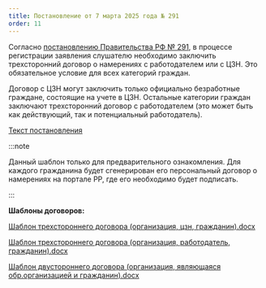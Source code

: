 ```yaml
---
title: Постановление от 7 марта 2025 года № 291
order: 11
---
```


Согласно [постановлению Правительства РФ № 291](https://docs.cntd.ru/document/1305049879), в процессе регистрации заявления слушателю необходимо заключить трехсторонний договор о намерениях с работодателем или с ЦЗН. Это обязательное условие для всех категорий граждан.

Договор с ЦЗН могут заключить только официально безработные граждане, состоящие на учете в ЦЗН. Остальные категории граждан заключают трехсторонний договор с работодателем (это может быть как действующий, так и потенциальный работодатель).

[Текст постановления](./Постановление_Правительства_РФ_от_07_марта_2025_г_№_291.pdf)

:::note 

Данный шаблон только для предварительного ознакомления. Для каждого гражданина будет сгенерирован его персональный договор о намерениях на портале РР, где его необходимо будет подписать.

:::

**Шаблоны договоров:**

[Шаблон трехстороннего договора (организация, цзн, гражданин).docx](<./Шаблон трехстороннего договора (организация, цзн, гражданин).docx>)

[Шаблон трехстороннего договора (организация, работодатель, гражданин).docx](<./Шаблон трехстороннего договора (организация, работодатель, гражданин).docx>)

[Шаблон двустороннего договора (организация, являющаяся обр.организацией и гражданин).docx](<./Шаблон двустороннего договора (организация, являющаяся обр.организацией и гражданин).docx>)